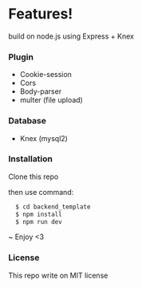 # Features!
build on node.js using Express + Knex

### Plugin
- Cookie-session
- Cors
- Body-parser
- multer (file upload)

### Database
- Knex (mysql2)

### Installation
Clone this repo

then use command:
```sh
  $ cd backend_template
  $ npm install
  $ npm run dev
```
~ Enjoy <3

### License
This repo write on MIT license
